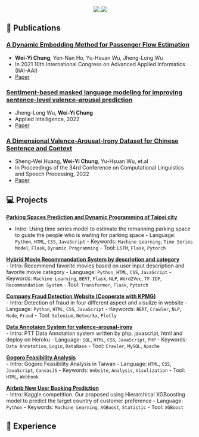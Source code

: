 
<p align=center>
    <a href="https://github.com/h30306">
      <img align="center" src="https://github-readme-stats.vercel.app/api?username=h30306&show_icons=true&theme=radical&include_all_commits=true&card_width=250" />
    </a>
    <a href="https://github.com/h30306">
      <img align="center" src="https://github-readme-stats.anuraghazra1.vercel.app/api/top-langs/?username=h30306&layout=compact&theme=radical&card_width=250"/> 
    </a
</p>


## :bookmark_tabs: Publications

### [**A Dynamic Embedding Method for Passenger Flow Estimation**](https://github.com/h30306/A-Dynamic-Embedding-Method-for-Passenger-Flow-Estimation) <br>

* **Wei-Yi Chung**, Yen-Nan Ho, Yu-Hsuan Wu, Jheng-Long Wu <br>
* In 2021 10th International Congress on Advanced Applied Informatics (IIAI-AAI)
* [Paper](https://doi.org/10.1109/IIAI-AAI53430.2021.00070)
        
### [**Sentiment-based masked language modeling for improving sentence-level valence–arousal prediction**](https://github.com/h30306/Sentiment-Based-Masked-Language-Modeling-for-Improving-Sentence-Level-Valence-Arousal-Prediction) <br>

* Jheng-Long Wu, **Wei-Yi Chung** <br>
* Applied Intelligence, 2022
* [Paper](https://link.springer.com/article/10.1007/s10489-022-03384-9)

### [**A Dimensional Valence-Arousal-Irony Dataset for Chinese Sentence and Context**](https://github.com/h30306/Annotation_system) <br>

* Sheng-Wei Huang, **Wei-Yi Chung**, Yu-Hsuan Wu, et.al <br>
* In Proceedings of the 34rd Conference on Computational Linguistics and Speech Processing, 2022
* [Paper](https://aclanthology.org/2022.rocling-1.19/)

## :computer: Projects
    
[**Parking Spaces Prediction and Dynamic Programming of Taipei city**](https://github.com/h30306/Parking-Spaces-Prediction-and-Dynamic-Programming-of-Taipei-city)<br>
   - Intro: Using time series model to estimate the remanning parking space to guide the people who is waiting for parking space
    - Language: `Python`, `HTML`, `CSS`, `JavaScript`
    - Keywords: `Machine Learning`, `Time Series Model`, `Flask`, `Dynamic Programming`
    - Tool: `LSTM`, `Flask`, `Pytorch`

[**Hybrid Movie Recommandation System by description and category**](https://github.com/h30306/Recommand_Movie_by_description_and_category)<br>
    - Intro: Recommend favorite movies based on user input description and favorite movie category
    - Language: `Python`, `HTML`, `CSS`, `JavaScript`
    - Keywords: `Machine Learning`, `BERT`, `Flask`, `NLP`, `Word2Vec`, `TF-IDF`, `Recommandation System`
    - Tool: `Transformer`, `Flask`, `Pytorch`
        
[**Company Fraud Detection Website (Cooperate with KPMG)**](https://github.com/h30306/Fintech.github.io)<br>
    - Intro: Detection of fraud in four different aspect and visulize in website
    - Language: `Python`, `HTML`, `CSS`, `JavaScript`
    - Keywords: `BERT`, `Crawler`, `NLP`, `Node`, `Fraud`
    - Tool: `Selenium`, `Networkx`, `Plotly`

[**Data Annotaion System for valence-arousal-irony**](https://github.com/h30306/Annotation_system)<br>
    - Intro: PTT Data Annotation system written by php, javascript, html and deploy on Heroku
    - Language: `SQL`, `HTML`, `CSS`, `JavaScript`, `PHP`
    - Keywords: `Data Annotation`, `Login`, `DataBase`
    - Tool: `Crawler`, `MySQL`, `Apache`   

[**Gogoro Feasibility Analysis**](https://github.com/h30306/Gogoro_analysis.github.io)<br>
    - Intro: Gogoro Feasibility Analysis in Taiwan
    - Language: `HTML`, `CSS`, `JavaScript`,  `CanvasJS`
    - Keywords: `Website`, `Analysis`, `Visulization`
    - Tool: `HTML`, `Webhook`   

[**Airbnb New Uesr Booking Prediction**](https://github.com/h30306/Kaggle-Airbnb-New-User-Booking)<br>
    - Intro: Kaggle competition. Our proposed using Hierarchical XGBoosting model to predict the target country of customer preference
    - Language: `Python`
    - Keywords: `Machine Learning`, `XGBoost`, `Statistic`
    - Tool: `XGBoost`   
## :school: Experience
    
<!--
### Hi there 👋
**h30306/h30306** is a ✨ _special_ ✨ repository because its `README.md` (this file) appears on your GitHub profile.

Here are some ideas to get you started:

- 🔭 I’m currently working on ...
- 🌱 I’m currently learning ...
- 👯 I’m looking to collaborate on ...
- 🤔 I’m looking for help with ...
- 💬 Ask me about ...
- 📫 How to reach me: ...
- 😄 Pronouns: ...
- ⚡ Fun fact: ...
-->
